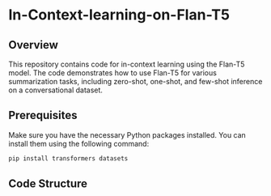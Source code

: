 # In-Context-learning-on-Flan-T5
## Overview
This repository contains code for in-context learning using the Flan-T5 model. The code demonstrates how to use Flan-T5 for various summarization tasks, including zero-shot, one-shot, and few-shot inference on a conversational dataset.
## Prerequisites
Make sure you have the necessary Python packages installed. You can install them using the following command:
```bash
pip install transformers datasets
```
## Code Structure
